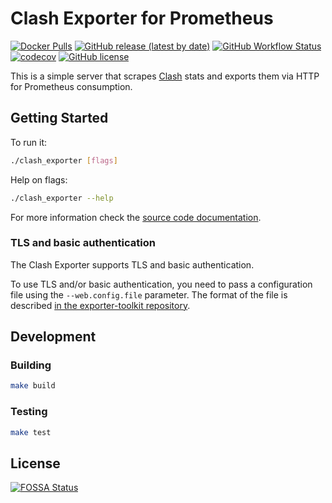 # Clash Exporter for Prometheus

[![Docker Pulls](https://img.shields.io/docker/pulls/elonzh/clash_exporter?style=flat-square)](https://hub.docker.com/r/elonzh/clash_exporter)
[![GitHub release (latest by date)](https://img.shields.io/github/v/release/elonzh/clash_exporter?style=flat-square)](https://github.com/elonzh/clash_exporter/releases)
[![GitHub Workflow Status](https://img.shields.io/github/workflow/status/elonzh/clash_exporter/goreleaser?style=flat-square)](https://github.com/elonzh/clash_exporter/actions)
[![codecov](https://img.shields.io/codecov/c/github/elonzh/clash_exporter?style=flat-square&token=w1ngj45JWz)](https://codecov.io/gh/elonzh/clash_exporter)
[![GitHub license](https://img.shields.io/github/license/elonzh/clash_exporter?style=flat-square)](https://github.com/elonzh/clash_exporter/blob/main/LICENSE)

This is a simple server that scrapes [Clash](https://github.com/Dreamacro/clash) stats and exports them via HTTP for
Prometheus consumption.

## Getting Started

To run it:

```bash
./clash_exporter [flags]
```

Help on flags:

```bash
./clash_exporter --help
```

For more information check the [source code documentation][gdocs].

[gdocs]: https://pkg.go.dev/github.com/elonzh/clash_exporter

### TLS and basic authentication

The Clash Exporter supports TLS and basic authentication.

To use TLS and/or basic authentication, you need to pass a configuration file
using the `--web.config.file` parameter. The format of the file is described
[in the exporter-toolkit repository](https://github.com/prometheus/exporter-toolkit/blob/master/docs/web-configuration.md).

## Development

### Building

```bash
make build
```

### Testing

```bash
make test
```

## License

[![FOSSA Status](https://app.fossa.com/api/projects/git%2Bgithub.com%2Felonzh%2Fclash_exporter.svg?type=large)](https://app.fossa.com/projects/git%2Bgithub.com%2Felonzh%2Fclash_exporter?ref=badge_large)
